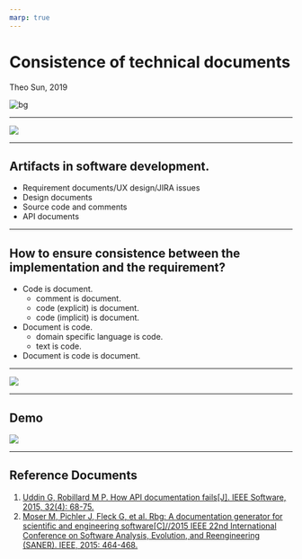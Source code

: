 ```yaml
---
marp: true
---
```


# Consistence of technical documents

<!-- _color: white -->

Theo Sun, 2019

![bg](https://res.cloudinary.com/digf90pwi/image/upload/c_scale,e_auto_color,q_61,w_1920/v1572416573/ben-den-engelsen-evMkggr1OMs-unsplash_bupxif.jpg)

---

![](https://res.cloudinary.com/digf90pwi/image/upload/v1572416132/2019-10-30_14-15-16_gyr06b.png)

---

## Artifacts in software development.



* Requirement documents/UX design/JIRA issues
* Design documents
* Source code and comments
* API documents

---

## How to ensure consistence between the implementation and the requirement?



* Code is document.
  * comment is document.
  * code (explicit) is document.
  * code (implicit) is document.
* Document is code.
  * domain specific language is code.
  * text is code.
* Document is code is document.

---

![](https://res.cloudinary.com/digf90pwi/image/upload/v1572417233/2019-10-30_14-33-39_jubwxs.png)


---

## Demo

[![](https://res.cloudinary.com/digf90pwi/image/upload/v1574739312/2019-11-26_11-34-31_oo9cxw.png)](https://automation-documentation.demo.netlify.fornever.org/)

---

## Reference Documents

1. [Uddin G, Robillard M P. How API documentation fails[J]. IEEE Software, 2015, 32(4): 68-75.](https://www.cs.mcgill.ca/~martin/papers/ieeesw2015.pdf)
1. [Moser M, Pichler J, Fleck G, et al. Rbg: A documentation generator for scientific and engineering software[C]//2015 IEEE 22nd International Conference on Software Analysis, Evolution, and Reengineering (SANER). IEEE, 2015: 464-468.](http://citeseerx.ist.psu.edu/viewdoc/download?doi=10.1.1.941.8192&rep=rep1&type=pdf)